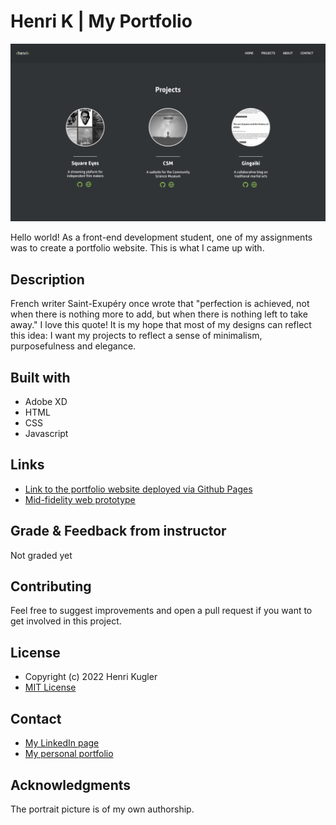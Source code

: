 # Henri K | My Portfolio

![image](/screenshot.png)

Hello world! As a front-end development student, one of my assignments was to create a portfolio website. This is what I came up with.

## Description

French writer Saint-Exupéry once wrote that "perfection is achieved, not when there is nothing more to add, but when there is nothing left to take away." I love this quote! It is my hope that most of my designs can reflect this idea: I want my projects to reflect a sense of minimalism, purposefulness and elegance.

## Built with

- Adobe XD
- HTML
- CSS
- Javascript

## Links

- [Link to the portfolio website deployed via Github Pages](https://nehguk.github.io)
- [Mid-fidelity web prototype](https://xd.adobe.com/view/e2d92b52-cc56-495b-8761-4ab5536dd9e6-b78a/)

## Grade & Feedback from instructor

Not graded yet

## Contributing

Feel free to suggest improvements and open a pull request if you want to get involved in this project.

## License

- Copyright (c) 2022 Henri Kugler
- [MIT License](/LICENSE)

## Contact

- [My LinkedIn page](https://www.linkedin.com/in/henri-kugler-78218422b/)
- [My personal portfolio](https://nehguk.github.io)

## Acknowledgments

The portrait picture is of my own authorship.
